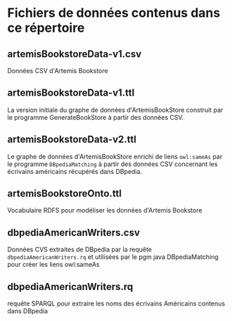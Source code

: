 # Fichiers de données contenus dans ce répertoire

## artemisBookstoreData-v1.csv
Données CSV d'Artemis Bookstore

## artemisBookstoreData-v1.ttl
La version initiale du graphe de données d'ArtemisBookStore construit  par le
programme GenerateBookStore à partir des données CSV.

## artemisBookstoreData-v2.ttl

Le graphe de données d'ArtemisBookStore enrichi de liens `owl:sameAs` par 
le programme `DBpediaMatching` à partir des données CSV concernant les écrivains
américains récupérés dans DBpedia.

## artemisBookstoreOnto.ttl
Vocabulaire RDFS pour modéliser les données d'Artemis Bookstore

## dbpediaAmericanWriters.csv
Données CVS extraites de DBpedia par la requête `dbpediaAmericanWriters.rq` 
et utilisées par le pgm java DBpediaMatching pour créer les liens owl:sameAs

## dbpediaAmericanWriters.rq
requête SPARQL pour extraire les noms des écrivains Américains contenus dans DBpedia


